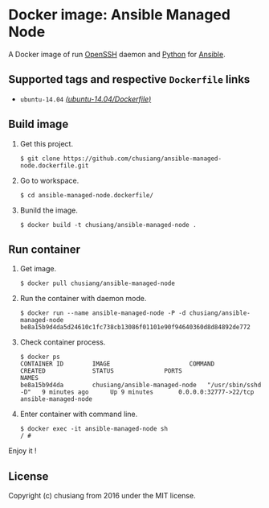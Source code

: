 # Docker image: Ansible Managed Node

A Docker image of run [OpenSSH][openssh_official] daemon and [Python][python_official] for [Ansible][ansible_offical].

[openssh_official]: https://www.openssh.com/
[ansible_offical]:  https://www.ansible.com/
[python_official]:  https://www.python.org


## Supported tags and respective `Dockerfile` links

<!-- 
- `alpine-3.4`, `latest` [*(alpine/Dockerfile)*][dockerfile_alpine]
- `archlinux` [*(archlinux/Dockerfile)*][dockerfile_archlinux]
- `centos-7` [*(centos-7/Dockerfile)*][dockerfile_centos-7]
- `debian-7` [*(debian-7/Dockerfile)*][dockerfile_debian-7]
- `debian-8` [*(debian-8/Dockerfile)*][dockerfile_debian-8]
- `gentoo` [*(gentoo/Dockerfile)*][dockerfile_gentoo]
- `opensuse-42.1` [*(opensuse-42.1/Dockerfile)*][dockerfile_opensuse-42.1] -->
- `ubuntu-14.04` [*(ubuntu-14.04/Dockerfile)*][dockerfile_ubuntu-14.04]

[dockerfile_alpine]:        https://github.com/chusiang/ansible-managed-node.dockerfile/blob/master/alpine/Dockerfile
[dockerfile_archlinux]:     https://github.com/chusiang/ansible-managed-node.dockerfile/blob/master/archlinux/Dockerfile
[dockerfile_centos-7]:      https://github.com/chusiang/ansible-managed-node.dockerfile/blob/master/centos-7/Dockerfile
[dockerfile_debian-7]:      https://github.com/chusiang/ansible-managed-node.dockerfile/blob/master/debian-7/Dockerfile
[dockerfile_debian-8]:      https://github.com/chusiang/ansible-managed-node.dockerfile/blob/master/debian-8/Dockerfile
[dockerfile_gentoo]:        https://github.com/chusiang/ansible-managed-node.dockerfile/blob/master/gentoo/Dockerfile
[dockerfile_opensuse-42.1]: https://github.com/chusiang/ansible-managed-node.dockerfile/blob/master/opensuse-42.1/Dockerfile
[dockerfile_ubuntu-14.04]:  https://github.com/chusiang/ansible-managed-node.dockerfile/blob/master/ubuntu-14.04/Dockerfile

## Build image

1. Get this project.

    ```
    $ git clone https://github.com/chusiang/ansible-managed-node.dockerfile.git
    ```

1. Go to workspace.

    ```
    $ cd ansible-managed-node.dockerfile/
    ```

1. Bunild the image.

    ```
    $ docker build -t chusiang/ansible-managed-node .
    ```

## Run container

1. Get image.
    
    ```
    $ docker pull chusiang/ansible-managed-node
    ```

1. Run the container with daemon mode.
    
    ```
    $ docker run --name ansible-managed-node -P -d chusiang/ansible-managed-node
    be8a15b9d4da5d24610c1fc738cb13086f01101e90f94640360d8d84892de772
    ```

1. Check container process.

    ```
    $ docker ps
    CONTAINER ID        IMAGE                      COMMAND                  CREATED             STATUS              PORTS                     NAMES
    be8a15b9d4da        chusiang/ansible-managed-node   "/usr/sbin/sshd -D"   9 minutes ago      Up 9 minutes       0.0.0.0:32777->22/tcp      ansible-managed-node
    ```

1. Enter container with command line.

    ```
    $ docker exec -it ansible-managed-node sh
    / #
    ```

Enjoy it !

## License

Copyright (c) chusiang from 2016 under the MIT license.
